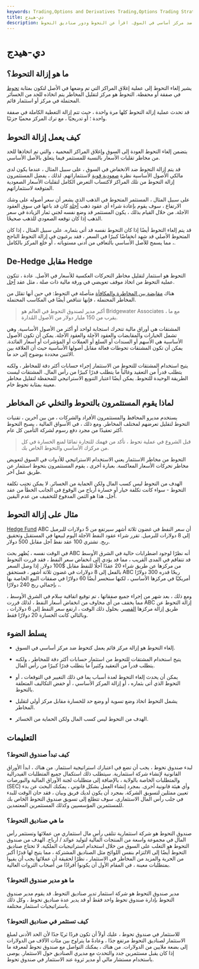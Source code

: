```yaml
---
keywords: Trading,Options and Derivatives Trading,Options Trading Strategy and Education,Options and Derivatives,Strategy and Education
title: دي-هيدج
description: إلغاء التحوط هو إزالة مركز قائم يعمل كتحوط ضد مركز أساسي في السوق. اقرأ عن التحوط ودور صناديق التحوط.
---
```


# دي-هيدج
## ما هو إزالة التحوط؟

يشير إلغاء التحوط إلى عملية إغلاق المراكز التي تم وضعها في الأصل لتكون بمثابة [تحوط](/hedge) في صفقة أو محفظة. التحوط هو مركز لتقليل المخاطر يتم اتخاذه للحد من الخسائر المحتملة في مركز أو استثمار قائم.

قد تحدث عملية إزالة التحوط كلها مرة واحدة ، حيث تتم إزالة التغطية الكاملة في صفقة واحدة ؛ أو تدريجيًا ، مع ترك المركز محميًا جزئيًا.

## كيف يعمل إزالة التحوط

يتضمن إلغاء التحوط العودة إلى السوق وإغلاق المراكز المحمية ، والتي تم اتخاذها للحد من مخاطر تقلبات الأسعار بالنسبة للمستثمر فيما يتعلق بالأصل الأساسي.

قد يتم إزالة التحوط ضد الانخفاض في السوق ، على سبيل المثال ، عندما يكون لدى مالكي الأصول الأساسية نظرة [صعودية قوية](/bull) لاستثماراتهم. لذلك ، يفضل المستثمرون إزالة التحوط من تلك المراكز لاكتساب التعرض الكامل لتقلبات الأسعار الصعودية المتوقعة لاستثماراتهم.

على سبيل المثال ، المستثمر المتحوط في الذهب الذي يشعر أن سعر أصوله على وشك الارتفاع ، سوف يقوم بإعادة شراء أي عقود ذهب [آجلة](/futurescontract) كان قد باعها في سوق العقود الآجلة. من خلال القيام بذلك ، يكون المستثمر قد وضع نفسه لجني ثمار الزيادة في سعر الذهب إذا كان توقعه الصعودي للذهب صحيحًا.

قد يتم إلغاء التحوط أيضًا إذا كان التحوط نفسه قد أتى بثماره. على سبيل المثال ، إذا كان المتحوط الأصلي قد شهد انخفاضًا كبيرًا في السعر ، فقد يرغبون في إزالة التحوط الناجح ، مما يسمح للأصل الأساسي بالتعافي من أدنى مستوياته ، أو خلع المركز بالكامل.

## De-Hedge مقابل Hedge

التحوط هو استثمار لتقليل مخاطر التحركات العكسية للأسعار في الأصل. عادة ، تتكون عملية التحوط من اتخاذ موقف تعويضي في ورقة مالية ذات صلة ، مثل عقد [آجل](/futures).

هناك [مقايضة بين المخاطرة والمكافأة](/riskreturntradeoff) متأصلة في التحوط: في حين أنها تقلل من المخاطر المحتملة ، فإنها تتناقص أيضًا في المكاسب المحتملة.

> أكبر مدير لصندوق التحوط في العالم هو Bridgewater Associates ، مع ما يقرب من 150 مليار دولار من الأصول المُدارة.

>

المشتقات هي أوراق مالية تتحرك استجابة لواحد أو أكثر من الأصول الأساسية. وهي تشمل الخيارات والمقايضات والعقود الآجلة والعقود الآجلة. يمكن أن تكون الأصول الأساسية هي الأسهم أو السندات أو السلع أو العملات أو المؤشرات أو أسعار الفائدة. يمكن أن تكون المشتقات تحوطات فعالة مقابل أصولها الأساسية حيث أن العلاقة بين الاثنين محددة بوضوح إلى حد ما.

يتيح استخدام المشتقات للتحوط من الاستثمار إجراء حسابات أكثر دقة للمخاطر ، ولكنه يتطلب قدراً من التعقيد وغالباً ما يتطلب قدرًا كبيرًا من رأس المال. المشتقات ليست الطريقة الوحيدة للتحوط. يمكن أيضًا اعتبار التنويع الاستراتيجي للمحفظة لتقليل مخاطر معينة بمثابة تحوط خام.

## لماذا يقوم المستثمرون بالتحوط والتخلي عن المخاطر

يستخدم مديرو المحافظ والمستثمرون الأفراد والشركات ، من بين آخرين ، تقنيات التحوط لتقليل تعرضهم لمختلف المخاطر. ومع ذلك ، في الأسواق المالية ، يصبح التحوط أكثر تعقيدًا من مجرد دفع رسوم لشركة التأمين كل عام.

> قبل الشروع في عملية تحوط ، تأكد من فهمك للتجارة تمامًا لمنع الخسارة في كل من مركزك الأساسي والتحوط الخاص بك.

>

التحوط من مخاطر الاستثمار يعني الاستخدام الاستراتيجي للأدوات في السوق لتعويض مخاطر تحركات الأسعار المعاكسة. بعبارة أخرى ، يقوم المستثمرون بتحوط استثمار عن طريق عمل آخر.

الهدف من التحوط ليس كسب المال ولكن الحماية من الخسائر. لا يمكن تجنب تكلفة التحوط - سواء كانت تكلفة خيار أو خسارة أرباح من الوقوع في الجانب الخطأ من عقد آجل. هذا هو الثمن المدفوع للتخفيف من عدم اليقين.

## مثال على إزالة التحوط

[Hedge Fund](/hedgefund) ABC أن سعر النفط في غضون ثلاثة أشهر سيرتفع من 5 دولارات للبرميل إلى 8 دولارات للبرميل. تقرر شراء عقود النفط الآجلة اليوم لبيعها في المستقبل وتحقيق ربح. تشتري 100 عقد نفط آجل مقابل 500 دولار.

في الوقت نفسه ، يُظهر بحث ABC أنه نظرًا لوجود اضطرابات حالية في الشرق الأوسط قد تتفاقم في المدى القريب ، مما قد يؤدي إلى انخفاض سعر النفط ، فقد قررت التحوط من مركزها عن طريق شراء 20 عقدًا آجلًا للنفط مقابل $100 دولار. إذا وصل السعر بالفعل إلى 8 دولارات في غضون ثلاثة أشهر ، فستحقق ABC ربحًا قدره 300 دولارًا أمريكيًا في مركزها الأساسي ، لكنها ستخسر أيضًا 60 دولارًا في صفقات البيع الخاصة بها ، بإجمالي ربح 240 دولارًا.

ومع ذلك ، بعد شهر من إجراء جميع صفقاتها ، تم توقيع اتفاقية سلام في الشرق الأوسط ، مما يخفف من أي مخاوف من انخفاض أسعار النفط ، لذلك قررت ABC إزالة التحوط عن طريق إزالة مركزها [القصير](/short). بحلول ذلك الوقت ، ارتفع سعر النفط إلى 6 دولارات ، وبالتالي كانت الخسارة 20 دولارًا فقط.

## يسلط الضوء

- إلغاء التحوط هو إزالة مركز قائم يعمل كتحوط ضد مركز أساسي في السوق.

- يتيح استخدام المشتقات للتحوط من استثمار حسابات أكثر دقة للمخاطر ، ولكنه يتطلب قدراً من التعقيد وكثيراً ما يتطلب قدرًا كبيرًا من رأس المال.

- يمكن أن يحدث إلغاء التحوط لعدة أسباب بما في ذلك التغيير في التوقعات ، أو التحوط الذي أتى بثماره ، أو إزالة المركز الأساسي ، أو خفض التكاليف المتعلقة بالتحوط.

- يشمل التحوط اتخاذ وضع تسوية أو وضع حد للخسارة مقابل مركز أولي لتقليل المخاطر.

- الهدف من التحوط ليس كسب المال ولكن الحماية من الخسائر.

## التعليمات

### كيف تبدأ صندوق التحوط؟

لبدء صندوق تحوط ، يجب أن تضع في اعتبارك استراتيجية استثمار. من هناك ، ابدأ الأوراق القانونية لإنشاء شركة استثمارية. سيتطلب ذلك استكمال جميع المتطلبات الفيدرالية والمتطلبات الخاصة بالولاية ، بالإضافة إلى متطلبات لجنة الأوراق المالية والبورصات (SEC) وأي هيئة قانونية أخرى. بمجرد إنشاء العمل بشكل قانوني ، يمكنك البحث عن بدء تعيين ممثلين لتسويق الشركة. بمجرد أن يكون لديك فريق وبيان ، فقد حان الوقت للبدء في جلب رأس المال الاستثماري. سوف تتطلع إلى تسويق صندوق التحوط الخاص بك للمستثمرين المؤسسيين وكذلك المستثمرين المعتمدين.

### ما هي صناديق التحوط؟

صندوق التحوط هو شركة استثمارية تتلقى رأس مال استثماري من عملائها وتستثمر رأس المال في مجموعة واسعة من المنتجات المالية لتوليد عوائد / أرباح. الهدف من صندوق التحوط هو التغلب على السوق من خلال استخدام استراتيجيات الملكية. لا تحتاج صناديق التحوط أيضًا إلى الالتزام بنفس اللوائح مثل الصناديق المشتركة ، مما يتيح لها قدرًا أكبر من الحرية والمزيد من المخاطر في الاستثمار ، نظرًا لحقيقة أن عملائها يجب أن يفيوا بمتطلبات معينة ، في المقام الأول أن يكونوا أفرادًا من أصحاب الثروات العالية.

### ما هو مدير صندوق التحوط؟

مدير صندوق التحوط هو شركة استثمار تدير صناديق التحوط. قد يقوم مدير صندوق التحوط بإدارة صندوق تحوط واحد فقط أو قد يدير عدة صناديق تحوط ، وكل ذلك باستراتيجيات استثمار مختلفة.

### كيف تستثمر في صناديق التحوط؟

للاستثمار في صندوق تحوط ، عليك أولاً أن تكون فردًا ثريًا جدًا لأن الحد الأدنى لمبلغ الاستثمار لصناديق التحوط مرتفع جدًا ، وعادةً ما يتراوح بين مئات الآلاف من الدولارات إلى بضعة ملايين من الدولارات. من هناك ، يمكنك التواصل مع صندوق تحوط لمعرفة ما إذا كان يقبل مستثمرين جدد والتحدث مع مديري الصناديق حول الاستثمار. يوصى باستخدام مستشار مالي أو مدير ثروة عند الاستثمار في صندوق تحوط.

